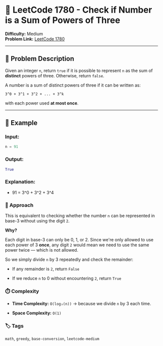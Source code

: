 # 🔢 LeetCode 1780 - Check if Number is a Sum of Powers of Three

**Difficulty:** Medium  
**Problem Link:** [LeetCode 1780](https://leetcode.com/problems/check-if-number-is-a-sum-of-powers-of-three)

---

## 📘 Problem Description

Given an integer `n`, return `true` if it is possible to represent `n` as the sum of **distinct** powers of three. Otherwise, return `false`.

A number is a sum of distinct powers of three if it can be written as:

`3^0 + 3^1 + 3^2 + ... + 3^k`

with each power used **at most once**.

---

## 🧪 Example

### Input:
```python
n = 91
```

### Output:
```python
True
```

### Explanation:


- 91 = 3^0 + 3^2 + 3^4

### 🚀 Approach

This is equivalent to checking whether the number `n` can be represented in base-3 without using the digit `2`.

**Why?**

Each digit in base-3 can only be 0, 1, or 2. Since we're only allowed to use each power of 3 **once**, any digit `2` would mean we need to use the same power twice — which is not allowed.

So we simply divide `n` by 3 repeatedly and check the remainder:

- If any remainder is `2`, return `False`

- If we reduce `n` to 0 without encountering `2`, return `True`

### ⏱️ Complexity

- **Time Complexity:** `O(log₃(n))` → because we divide `n` by 3 each time.

- **Space Complexity:** `O(1)`

### 🏷️ Tags

`math`, `greedy`, `base-conversion`, `leetcode-medium`